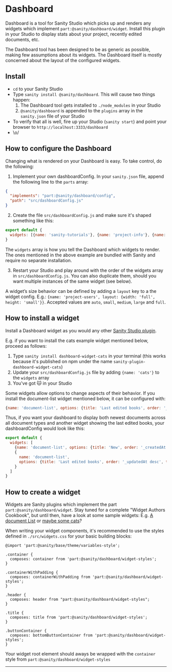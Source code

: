 # Dashboard

Dashboard is a tool for Sanity Studio which picks up and renders any widgets which implement `part:@sanity/dashboard/widget`. Install this plugin in your Studio to display stats about your project, recently edited documents, etc.

The Dashboard tool has been designed to be as generic as possible, making few assumptions about its widgets. The Dashboard itself is mostly concerned about the layout of the configured widgets.

## Install

- `cd` to your Sanity Studio
- Type `sanity install @sanity/dashboard`. This will cause two things happen:
  1. The Dashboard tool gets installed to `./node_modules` in your Studio
  2. `@sanity/dashboard` is appended to the `plugins` array in the `sanity.json` file of your Studio
- To verify that all is well, fire up your Studio (`sanity start`) and point your browser to `http://localhost:3333/dashboard`
- \o/

## How to configure the Dashboard

Changing what is rendered on your Dashboard is easy. To take control, do the following:

1. Implement your own dashboardConfig. In your `sanity.json` file, append the following line to the `parts` array:

```json
{
  "implements": "part:@sanity/dashboard/config",
  "path": "src/dashboardConfig.js"
}
```

2. Create the file `src/dashboardConfig.js` and make sure it's shaped something like this:

```js
export default {
  widgets: [{name: 'sanity-tutorials'}, {name: 'project-info'}, {name: 'project-users'}]
}
```

The `widgets` array is how you tell the Dashboard which widgets to render. The ones mentioned in the above example are bundled with Sanity and require no separate installation.

3. Restart your Studio and play around with the order of the widgets array in `src/dashboardConfig.js`. You can also duplicate them, should you want multiple instances of the same widget (see below).

A widget’s size behavior can be defined by adding a `layout` key to a the widget config. E.g.: `{name: 'project-users', layout: {width: 'full', height: 'small'}}`. Accepted values are `auto`, `small`, `medium`, `large` and `full`.

## How to install a widget

Install a Dashboard widget as you would any other [Sanity Studio plugin](https://www.sanity.io/docs/extending/plugins).

E.g. if you want to install the cats example widget mentioned below, proceed as follows:

1. Type `sanity install dashboard-widget-cats` in your terminal (this works because it's published on npm under the name `sanity-plugin-dashboard-widget-cats`)
2. Update your `src/dashboardConfig.js` file by adding `{name: 'cats'}` to the `widgets` array
3. You've got 🐱 in your Studio

Some widgets allow options to change aspects of their behavior. If you install the document-list widget mentioned below, it can be configured with:

```js
{name: 'document-list', options: {title: 'Last edited books', order: '_updatedAt desc', types: ['book']}}
```

Thus, if you want your dashboard to display both newest documents across all document types and another widget showing the last edited books, your dashboardConfig would look like this:

```js
export default {
  widgets: [
    {name: 'document-list', options: {title: 'New', order: '_createdAt desc'}},
    {
      name: 'document-list',
      options: {title: 'Last edited books', order: '_updatedAt desc', types: ['book']}
    }
  ]
}
```

## How to create a widget

Widgets are Sanity plugins which implement the part `part:@sanity/dashboard/widget`. Stay tuned for a complete "Widget Authors Cookbook", but until then, have a look at some sample widgets: E.g. [A document List](https://github.com/sanity-io/dashboard-widget-document-list/tree/master) or [maybe some cats](https://github.com/sanity-io/example-dashboard-widget-cats)?

When writing your widget components, it's recommended to use the styles defined in `./src/widgets.css` for your basic building blocks:

```
@import 'part:@sanity/base/theme/variables-style';

.container {
  composes: container from 'part:@sanity/dashboard/widget-styles';
}

.containerWithPadding {
  composes: containerWithPadding from 'part:@sanity/dashboard/widget-styles';
}

.header {
  composes: header from "part:@sanity/dashboard/widget-styles";
}

.title {
  composes: title from 'part:@sanity/dashboard/widget-styles';
}

.buttonContainer {
  composes: bottomButtonContainer from 'part:@sanity/dashboard/widget-styles';
}
```

Your widget root element should aways be wrapped with the `container` style from `part:@sanity/dashboard/widget-styles`

---
